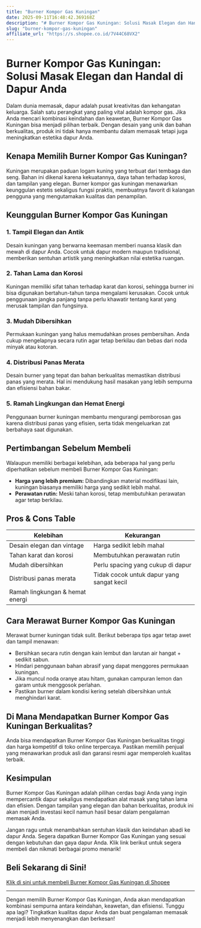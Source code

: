 ```yaml
---
title: "Burner Kompor Gas Kuningan"
date: 2025-09-11T16:48:42.369168Z
description: "# Burner Kompor Gas Kuningan: Solusi Masak Elegan dan Handal di Dapur Anda..."
slug: "burner-kompor-gas-kuningan"
affiliate_url: "https://s.shopee.co.id/7V44C68VX2"
---
```

# Burner Kompor Gas Kuningan: Solusi Masak Elegan dan Handal di Dapur Anda

Dalam dunia memasak, dapur adalah pusat kreativitas dan kehangatan keluarga. Salah satu perangkat yang paling vital adalah kompor gas. Jika Anda mencari kombinasi keindahan dan keawetan, Burner Kompor Gas Kuningan bisa menjadi pilihan terbaik. Dengan desain yang unik dan bahan berkualitas, produk ini tidak hanya membantu dalam memasak tetapi juga meningkatkan estetika dapur Anda.

## Kenapa Memilih Burner Kompor Gas Kuningan?

Kuningan merupakan paduan logam kuning yang terbuat dari tembaga dan seng. Bahan ini dikenal karena kekuatannya, daya tahan terhadap korosi, dan tampilan yang elegan. Burner kompor gas kuningan menawarkan keunggulan estetis sekaligus fungsi praktis, membuatnya favorit di kalangan pengguna yang mengutamakan kualitas dan penampilan.

## Keunggulan Burner Kompor Gas Kuningan

### 1. Tampil Elegan dan Antik  
Desain kuningan yang berwarna keemasan memberi nuansa klasik dan mewah di dapur Anda. Cocok untuk dapur modern maupun tradisional, memberikan sentuhan artistik yang meningkatkan nilai estetika ruangan.

### 2. Tahan Lama dan Korosi  
Kuningan memiliki sifat tahan terhadap karat dan korosi, sehingga burner ini bisa digunakan bertahun-tahun tanpa mengalami kerusakan. Cocok untuk penggunaan jangka panjang tanpa perlu khawatir tentang karat yang merusak tampilan dan fungsinya.

### 3. Mudah Dibersihkan  
Permukaan kuningan yang halus memudahkan proses pembersihan. Anda cukup mengelapnya secara rutin agar tetap berkilau dan bebas dari noda minyak atau kotoran.

### 4. Distribusi Panas Merata  
Desain burner yang tepat dan bahan berkualitas memastikan distribusi panas yang merata. Hal ini mendukung hasil masakan yang lebih sempurna dan efisiensi bahan bakar.

### 5. Ramah Lingkungan dan Hemat Energi  
Penggunaan burner kuningan membantu mengurangi pemborosan gas karena distribusi panas yang efisien, serta tidak mengeluarkan zat berbahaya saat digunakan.

## Pertimbangan Sebelum Membeli

Walaupun memiliki berbagai kelebihan, ada beberapa hal yang perlu diperhatikan sebelum membeli Burner Kompor Gas Kuningan:

- **Harga yang lebih premium:** Dibandingkan material modifikasi lain, kuningan biasanya memiliki harga yang sedikit lebih mahal.
- **Perawatan rutin:** Meski tahan korosi, tetap membutuhkan perawatan agar tetap berkilau.

## Pros & Cons Table

| Kelebihan                           | Kekurangan                         |
|-----------------------------------|----------------------------------|
| Desain elegan dan vintage       | Harga sedikit lebih mahal       |
| Tahan karat dan korosi          | Membutuhkan perawatan rutin    |
| Mudah dibersihkan               | Perlu spacing yang cukup di dapur|
| Distribusi panas merata         | Tidak cocok untuk dapur yang sangat kecil|
| Ramah lingkungan & hemat energi|                                  |

## Cara Merawat Burner Kompor Gas Kuningan

Merawat burner kuningan tidak sulit. Berikut beberapa tips agar tetap awet dan tampil menawan:

- Bersihkan secara rutin dengan kain lembut dan larutan air hangat + sedikit sabun.
- Hindari penggunaan bahan abrasif yang dapat menggores permukaan kuningan.
- Jika muncul noda oranye atau hitam, gunakan campuran lemon dan garam untuk menggosok perlahan.
- Pastikan burner dalam kondisi kering setelah dibersihkan untuk menghindari karat.

## Di Mana Mendapatkan Burner Kompor Gas Kuningan Berkualitas?

Anda bisa mendapatkan Burner Kompor Gas Kuningan berkualitas tinggi dan harga kompetitif di toko online terpercaya. Pastikan memilih penjual yang menawarkan produk asli dan garansi resmi agar memperoleh kualitas terbaik.

## Kesimpulan

Burner Kompor Gas Kuningan adalah pilihan cerdas bagi Anda yang ingin mempercantik dapur sekaligus mendapatkan alat masak yang tahan lama dan efisien. Dengan tampilan yang elegan dan bahan berkualitas, produk ini akan menjadi investasi kecil namun hasil besar dalam pengalaman memasak Anda.

Jangan ragu untuk menambahkan sentuhan klasik dan keindahan abadi ke dapur Anda. Segera dapatkan Burner Kompor Gas Kuningan yang sesuai dengan kebutuhan dan gaya dapur Anda. Klik link berikut untuk segera membeli dan nikmati berbagai promo menarik!

## Beli Sekarang di Sini!

[Klik di sini untuk membeli Burner Kompor Gas Kuningan di Shopee](https://s.shopee.co.id/7V44C68VX2)

---

Dengan memilih Burner Kompor Gas Kuningan, Anda akan mendapatkan kombinasi sempurna antara keindahan, keawetan, dan efisiensi. Tunggu apa lagi? Tingkatkan kualitas dapur Anda dan buat pengalaman memasak menjadi lebih menyenangkan dan berkesan!